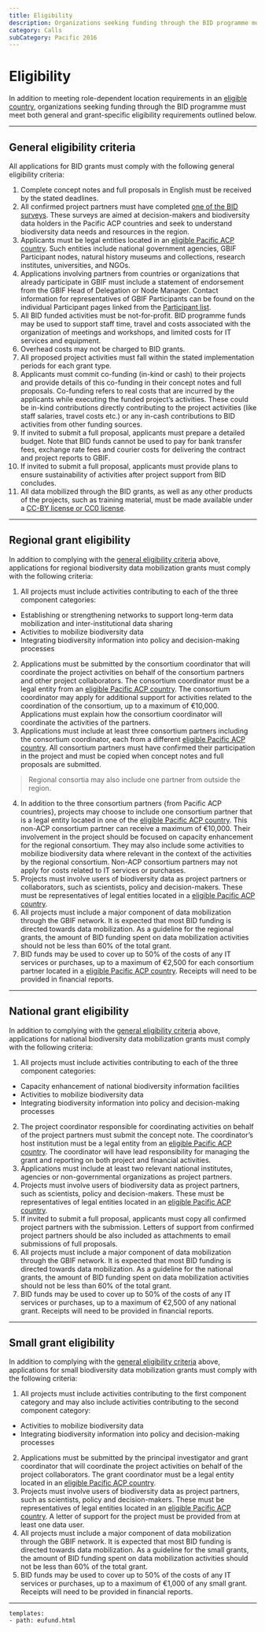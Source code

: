 ```yaml
---
title: Eligibility
description: Organizations seeking funding through the BID programme must meet both general and grant-specific eligibility requirements.
category: Calls
subCategory: Pacific 2016
---
```

# Eligibility

In addition to meeting role-dependent location requirements in an [eligible country](../eligible-countries), organizations seeking funding through the BID programme must meet both general and grant-specific eligibility requirements outlined below. 

<!-- toc -->
<!-- tocstop -->

-----------------------

## General eligibility criteria

All applications for BID grants must comply with the following general eligibility criteria:

1. Complete concept notes and full proposals in English must be received by the stated deadlines.
2. All confirmed project partners must have completed [one of the BID surveys](http://www.gbif.org/newsroom/news/BID-pacific-surveys). These surveys are aimed at decision-makers and biodiversity data holders in the Pacific ACP countries and seek to understand biodiversity data needs and resources in the region.
3. Applicants must be legal entities located in an [eligible Pacific ACP country](../eligible-countries). Such entities include national government agencies, GBIF Participant nodes, natural history museums and collections, research institutes, universities, and NGOs.
4. Applications involving partners from countries or organizations that already participate in GBIF must include a statement of endorsement from the GBIF Head of Delegation or Node Manager. Contact information for representatives of GBIF Participants can be found on the individual Participant pages linked from the [Participant list](http://www.gbif.org/participation/participant-list).
5. All BID funded activities must be not-for-profit. BID programme funds may be used to support staff time, travel and costs associated with the organization of meetings and workshops, and limited costs for IT services and equipment. 
6. Overhead costs may not be charged to BID grants.
7. All proposed project activities must fall within the stated implementation periods for each grant type.
8. Applicants must commit co-funding (in-kind or cash) to their projects and provide details of this co-funding in their concept notes and full proposals. Co-funding refers to real costs that are incurred by the applicants while executing the funded project’s activities. These could be in-kind contributions directly contributing to the project activities (like staff salaries, travel costs etc.) or any in-cash contributions to BID activities from other funding sources. 
9. If invited to submit a full proposal, applicants must prepare a detailed budget. Note that BID funds cannot be used to pay for bank transfer fees, exchange rate fees and courier costs for delivering the contract and project reports to GBIF.
10. If invited to submit a full proposal, applicants must provide plans to ensure sustainability of activities after project support from BID concludes. 
11. All data mobilized through the BID grants, as well as any other products of the projects, such as training material, must be made available under a [CC-BY license or CC0 license](http://www.gbif.org/newsroom/news/data-licensing-and-endorsement).

-----------------------

## Regional grant eligibility

In addition to complying with the [general eligibility criteria](#general) above, applications for regional biodiversity data mobilization grants must comply with the following criteria:

1. All projects must include activities contributing to each of the three component categories:
  + Establishing or strengthening networks to support long-term data mobilization and inter-institutional data sharing
  + Activities to mobilize biodiversity data
  + Integrating biodiversity information into policy and decision-making processes
2. Applications must be submitted by the consortium coordinator that will coordinate the project activities on behalf of the consortium partners and other project collaborators. The consortium coordinator must be a legal entity from an [eligible Pacific ACP country](../eligible-countries). The consortium coordinator may apply for additional support for activities related to the coordination of the consortium, up to a maximum of €10,000. Applications must explain how the consortium coordinator will coordinate the activities of the partners.
3. Applications must include at least three consortium partners including the consortium coordinator, each from a different [eligible Pacific ACP country](../eligible-countries). All consortium partners must have confirmed their participation in the project and must be copied when concept notes and full proposals are submitted.
> Regional consortia may also include one partner from outside the region.

4. In addition to the three consortium partners {from Pacific ACP countries}, projects may choose to include one consortium partner that is a legal entity located in one of the [eligible Pacific ACP country](../eligible-countries). This non-ACP consortium partner can receive a maximum of €10,000. Their involvement in the project should be focused on capacity enhancement for the regional consortium. They may also include some activities to mobilize biodiversity data where relevant in the context of the activities by the regional consortium. Non-ACP consortium partners may not apply for costs related to IT services or purchases.
5. Projects must involve users of biodiversity data as project partners or collaborators, such as scientists, policy and decision-makers. These must be representatives of legal entities located in a [eligible Pacific ACP country](../eligible-countries).
6. All projects must include a major component of data mobilization through the GBIF network. It is expected that most BID funding is directed towards data mobilization. As a guideline for the regional grants, the amount of BID funding spent on data mobilization activities should not be less than 60% of the total grant.
7. BID funds may be used to cover up to 50% of the costs of any IT services or purchases, up to a maximum of €2,500 for each consortium partner located in a [eligible Pacific ACP country](../eligible-countries). Receipts will need to be provided in financial reports.

-----------------------

## National grant eligibility

In addition to complying with the [general eligibility criteria](#general) above, applications for national biodiversity data mobilization grants must comply with the following criteria:

1. All projects must include activities contributing to each of the three component categories:
  + Capacity enhancement of national biodiversity information facilities
  + Activities to mobilize biodiversity data
  + Integrating biodiversity information into policy and decision-making processes
2. The project coordinator responsible for coordinating activities on behalf of the project partners must submit the concept note. The coordinator’s host institution must be a legal entity from an [eligible Pacific ACP country](../eligible-countries). The coordinator will have lead responsibility for managing the grant and reporting on both project and financial activities.
3. Applications must include at least two relevant national institutes, agencies or non-governmental organizations as project partners.
4. Projects must involve users of biodiversity data as project partners, such as scientists, policy and decision-makers. These must be representatives of legal entities located in an [eligible Pacific ACP country](../eligible-countries).
5. If invited to submit a full proposal, applicants must copy all confirmed project partners with the submission. Letters of support from confirmed project partners should be also included as attachments to email submissions of full proposals.
6. All projects must include a major component of data mobilization through the GBIF network. It is expected that most BID funding is directed towards data mobilization. As a guideline for the national grants, the amount of BID funding spent on data mobilization activities should not be less than 60% of the total grant.
7. BID funds may be used to cover up to 50% of the costs of any IT services or purchases, up to a maximum of €2,500 of any national grant. Receipts will need to be provided in financial reports.

-----------------------

## Small grant eligibility

In addition to complying with the [general eligibility criteria](#general) above, applications for small biodiversity data mobilization grants must comply with the following criteria:

1. All projects must include activities contributing to the first component category and may also include activities contributing to the second component category:
  + Activities to mobilize biodiversity data
  + Integrating biodiversity information into policy and decision-making processes
2. Applications must be submitted by the principal investigator and grant coordinator that will coordinate the project activities on behalf of the project collaborators. The grant coordinator must be a legal entity located in an [eligible Pacific ACP country](../eligible-countries).
3. Projects must involve users of biodiversity data as project partners, such as scientists, policy and decision-makers. These must be representatives of legal entities located in an [eligible Pacific ACP country](../eligible-countries). A letter of support for the project must be provided from at least one data user.
4. All projects must include a major component of data mobilization through the GBIF network. It is expected that most BID funding is directed towards data mobilization. As a guideline for the small grants, the amount of BID funding spent on data mobilization activities should not be less than 60% of the total grant.
5. BID funds may be used to cover up to 50% of the costs of any IT services or purchases, up to a maximum of €1,000 of any small grant. Receipts will need to be provided in financial reports.

--------

```styledYaml
templates:
- path: eufund.html
```

